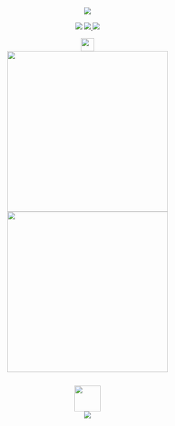 <h1 align="center">
  <a href="#">
    <img src="https://readme-typing-svg.herokuapp.com/?lines=Hey,+There!+👋;Err+here's+aminos+🇮🇳..;Nice+to+meet+you!&center=true&size=30">
  </a>
</h1>
<p align="center">
  <a href="https://twitter.com/aminoxix" alt="Twitter Follow">
    <img src="https://img.shields.io/twitter/follow/aminoxix.svg?label=Follow+:+aminoxix&style=social" /></a>
  <a href="https://aminoxix.vercel.app" alt="Polywork">
    <img src="https://komarev.com/ghpvc/?username=aminoxix&style=flat-square&color=4c8ed9"> </a>
  <a href="https://www.linkedin.com/in/aminoxix" alt="LinkedIn Follow">
    <img src="https://custom-icon-badges.demolab.com/badge/Anshumaan%20Kumar%20Prasad-0A66C2?logo=linkedin-white&logoColor=fff"/></a><br><br>
  <a href="https://aminoxix.vercel.app" alt="Polywork">
    <img src="https://emojis.slackmojis.com/emojis/images/1593555389/9579/blob_excited.gif?1593555389" width="30"/></a>
  <br />
  <a href="https://aminoxix.vercel.app" alt="Polywork">
    <img width="370px" src="https://github-readme-stats.vercel.app/api?username=aminoxix&custom_title=In+Data+We+Trust&show_icons=true&hide_border=true&count_private=true&bg_color=00000000&title_color=58a6fe&text_color=878787&icon_color=58a6fe&cache_seconds=1800" /></a>
  <a href="https://aminoxix.vercel.app" alt="Polywork">
    <img width="370px" src="https://nirzak-streak-stats.vercel.app?user=aminoxix&background=00000000&hide_border=true&stroke=878787&ring=4c8ed9&fire=4c8ed9&currStreakNum=878787&sideNums=878787&currStreakLabel=878787&sideLabels=878787&dates=878787" /></a><br>
</br>
</p>
<p align="center">
  <a href="https://dsc.gg/TheAlgorithms" alt="TheAlgorithms Discord">
    <img src="https://media.giphy.com/media/LnQjpWaON8nhr21vNW/giphy.gif" width="60"></a><br />
<a href="https://dsc.gg/TheAlgorithms" alt="TheAlgorithms Discord">
  <img src="https://img.shields.io/discord/808045925556682782?color=blue&label=TheAlgorithms&logo=discord" /></a>
</p>
